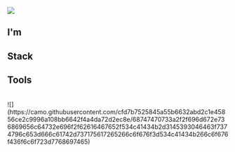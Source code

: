 ![](https://capsule-render.vercel.app/api?type=waving&height=300&color=8252f3&text=Youkam%20Jeong&fontColor=ffffff&fontAlignY=40&desc=H.%20Choi&descAlignY=50)

## I'm

## Stack

## Tools
</br>
![](https://camo.githubusercontent.com/cfd7b7525845a55b6632abd2c1e45856ce2c9996a108bb6642f4a4da72d2ec8e/68747470733a2f2f696d672e736869656c64732e696f2f62616467652f534c41434b2d3145393046463f7374796c653d666c61742d737175617265266c6f676f3d534c41434b266c6f676f436f6c6f723d7768697465)

<!-- <div style="display: flex; justify-content: space-around;"> 
  <a href="https://github.com/Youkamii/github-readme-stats">
    <img src="https://github-readme-stats.vercel.app/api/top-langs/?username=Youkamii" />
  </a>  
<a href="https://github.com/Youkamii/github-readme-stats">
    <img src="https://github-readme-stats-one-bice.vercel.app/api?username=Youkamii&show_icons=true&include_all_commits=true&count_public=true&role=OWNER,ORGANIZATION_MEMBER,COLLABORATOR" /> -->


